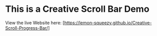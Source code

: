 # This is a Creative Scroll Bar Demo
View the live Website here:
[https://lemon-squeezy.github.io/Creative-Scroll-Progress-Bar/]